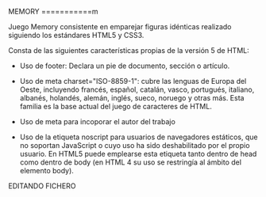 MEMORY
===========m

Juego Memory consistente en emparejar figuras idénticas realizado siguiendo los estándares HTML5 y CSS3.


Consta de las siguientes características propias de la versión 5 de HTML:

* Uso de footer: Declara un pie de documento, sección o artículo.

* Uso de meta charset="ISO-8859-1": cubre las lenguas de Europa del Oeste, incluyendo francés, español, catalán, vasco, portugués, italiano, albanés, holandés, alemán, inglés, sueco, noruego y otras más. Esta familia es la base actual del juego de caracteres de HTML. 

* Uso de meta para incoporar el autor del trabajo

* Uso de la etiqueta noscript para usuarios de navegadores estáticos, que no soportan JavaScript o cuyo uso ha sido deshabilitado por el propio usuario. En HTML5 puede emplearse esta etiqueta tanto dentro de head como dentro de body (en HTML 4 su uso se restringía al ámbito del elemento body).


EDITANDO FICHERO 
